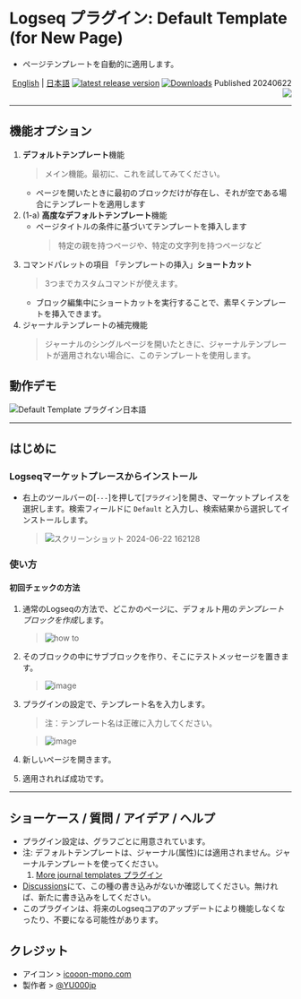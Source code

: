 # Logseq プラグイン: Default Template (for New Page)

- ページテンプレートを自動的に適用します。

<div align="right">

[English](https://github.com/YU000jp/logseq-plugin-default-template) | [日本語](https://github.com/YU000jp/logseq-plugin-default-template/blob/main/readme.ja.md) [![latest release version](https://img.shields.io/github/v/release/YU000jp/logseq-plugin-default-template)](https://github.com/YU000jp/logseq-plugin-default-template/releases)
[![Downloads](https://img.shields.io/github/downloads/YU000jp/logseq-plugin-default-template/total.svg)](https://github.com/YU000jp/logseq-plugin-default-template/releases) Published 20240622
<a href="https://www.buymeacoffee.com/yu000japan"><img src="https://img.buymeacoffee.com/button-api/?text=Buy me a pizza&emoji=🍕&slug=yu000japan&button_colour=FFDD00&font_colour=000000&font_family=Poppins&outline_colour=000000&coffee_colour=ffffff" /></a>
</div>

---

## 機能オプション

1. **デフォルトテンプレート**機能
   > メイン機能。最初に、これを試してみてください。
   - ページを開いたときに最初のブロックだけが存在し、それが空である場合にテンプレートを適用します
1. (1-a) **高度なデフォルトテンプレート**機能
   - ページタイトルの条件に基づいてテンプレートを挿入します
     > 特定の親を持つページや、特定の文字列を持つページなど
1. コマンドパレットの項目 「テンプレートの挿入」**ショートカット**
   > 3つまでカスタムコマンドが使えます。
   - ブロック編集中にショートカットを実行することで、素早くテンプレートを挿入できます。
1. ジャーナルテンプレートの補完機能
   > ジャーナルのシングルページを開いたときに、ジャーナルテンプレートが適用されない場合に、このテンプレートを使用します。

## 動作デモ

![Default Template プラグイン日本語](https://github.com/YU000jp/logseq-plugin-default-template/assets/111847207/31f17b79-3b20-440a-b69f-133748476c73)

---

## はじめに

### Logseqマーケットプレースからインストール

- 右上のツールバーの[`---`]を押して[`プラグイン`]を開き、マーケットプレイスを選択します。検索フィールドに `Default` と入力し、検索結果から選択してインストールします。

  > ![スクリーンショット 2024-06-22 162128](https://github.com/YU000jp/logseq-plugin-default-template/assets/111847207/54b4ad6a-ef65-4ef6-b6ba-cd628be241ea)

### 使い方

#### 初回チェックの方法

1. 通常のLogseqの方法で、どこかのページに、デフォルト用の*テンプレートブロックを作成*します。

   > ![how to](https://github.com/YU000jp/logseq-plugin-default-template/assets/111847207/6b84f498-1573-4f7e-9812-be7fa818981f)
1. そのブロックの中にサブブロックを作り、そこにテストメッセージを置きます。

   > ![image](https://github.com/YU000jp/logseq-plugin-default-template/assets/111847207/6a84a83b-a62e-49bd-8303-ac1599228c54)
1. プラグインの設定で、テンプレート名を入力します。
   > 注：テンプレート名は正確に入力してください。

   > ![image](https://github.com/YU000jp/logseq-plugin-default-template/assets/111847207/e39d4775-b6e3-497c-9f19-3beb378cc648)
1. 新しいページを開きます。
1. 適用されれば成功です。

---

## ショーケース / 質問 / アイデア / ヘルプ

- プラグイン設定は、グラフごとに用意されています。
- 注: デフォルトテンプレートは、ジャーナル(属性)には適用されません。ジャーナルテンプレートを使ってください。
  1. [More journal templates プラグイン](https://github.com/YU000jp/logseq-plugin-weekdays-and-weekends)
- [Discussions](https://github.com/YU000jp/logseq-plugin-default-template/discussions)にて、この種の書き込みがないか確認してください。無ければ、新たに書き込みをしてください。
- このプラグインは、将来のLogseqコアのアップデートにより機能しなくなったり、不要になる可能性があります。

## クレジット

- アイコン > [icooon-mono.com](https://icooon-mono.com/11304-%e3%82%a2%e3%83%b3%e3%82%b1%e3%83%bc%e3%83%88%e7%94%a8%e7%b4%99%e3%81%ae%e3%82%a2%e3%82%a4%e3%82%b3%e3%83%b3%e7%b4%a0%e6%9d%90/)
- 製作者 > [@YU000jp](https://github.com/YU000jp)

